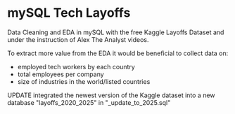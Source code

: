 # mySQL Tech Layoffs
Data Cleaning and EDA in mySQL with the free Kaggle Layoffs Dataset and under the instruction of Alex The Analyst videos.

To extract more value from the EDA it would be beneficial to collect data on:

- employed tech workers by each country
- total employees per company
- size of industries in the world/listed countries

UPDATE
integrated the newest version of the Kaggle dataset into a new database "layoffs_2020_2025" in "_update_to_2025.sql"
